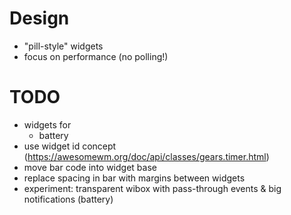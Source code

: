 # Design

- "pill-style" widgets
- focus on performance (no polling!)

# TODO

- widgets for
	- battery
- use widget id concept (https://awesomewm.org/doc/api/classes/gears.timer.html)
- move bar code into widget base
- replace spacing in bar with margins between widgets
- experiment: transparent wibox with pass-through events & big notifications (battery)
